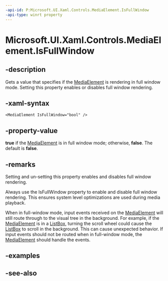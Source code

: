 ```yaml
---
-api-id: P:Microsoft.UI.Xaml.Controls.MediaElement.IsFullWindow
-api-type: winrt property
---
```


<!-- Property syntax
public bool IsFullWindow { get;  set; }
-->

# Microsoft.UI.Xaml.Controls.MediaElement.IsFullWindow

## -description
Gets a value that specifies if the [MediaElement](mediaelement.md) is rendering in full window mode. Setting this property enables or disables full window rendering.

## -xaml-syntax
```xaml
<MediaElement IsFullWindow="bool" />
```


## -property-value
**true** if the [MediaElement](mediaelement.md) is in full window mode; otherwise, **false**. The default is **false**.

## -remarks
Setting and un-setting this property enables and disables full window rendering.

Always use the IsFullWindow property to enable and disable full window rendering. This ensures system level optimizations are used during media playback.

When in full-window mode, input events received on the [MediaElement](mediaelement.md) will still route through to the visual tree in the background. For example, if the [MediaElement](mediaelement.md) is in a [ListBox](listbox.md), turning the scroll wheel could cause the [ListBox](listbox.md) to scroll in the background. This can cause unexpected behavior. If input events should not be routed when in full-window mode, the [MediaElement](mediaelement.md) should handle the events.

## -examples

## -see-also
